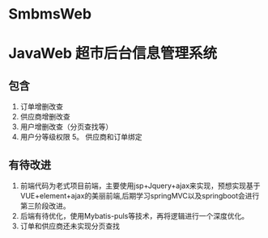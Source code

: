 # SmbmsWeb
# JavaWeb 超市后台信息管理系统
  ## 包含
  1. 订单增删改查
  2. 供应商增删改查
  3. 用户增删改查（分页查找等）
  4. 用户分等级权限
  5。 供应商和订单绑定
  
  ## 有待改进
  1. 前端代码为老式项目前端，主要使用jsp+Jquery+ajax来实现，预想实现基于VUE+element+ajax的美丽前端,后期学习springMVC以及springboot会进行第三阶段改进。
  2. 后端有待优化，使用Mybatis-puls等技术，再将逻辑进行一个深度优化。
  3. 订单和供应商还未实现分页查找
